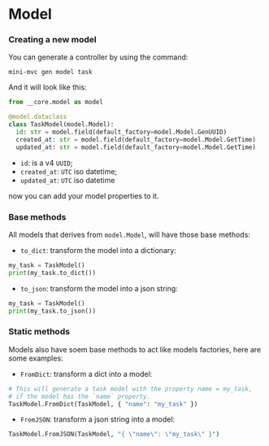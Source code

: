 # Model

### Creating a new model

You can generate a controller by using the command:

```shell
mini-mvc gen model task
```

And it will look like this:

```python
from __core.model as model

@model.dataclass
class TaskModel(model.Model):
  id: str = model.field(default_factory=model.Model.GenUUID)
  created_at: str = model.field(default_factory=model.Model.GetTime)
  updated_at: str = model.field(default_factory=model.Model.GetTime)
```

- `id`: is a v4 `UUID`;
- `created_at`: `UTC` iso datetime;
- `updated_at`: `UTC` iso datetime

now you can add your model properties to it.

### Base methods

All models that derives from `model.Model`, will have those base methods:

- `to_dict`: transform the model into a dictionary:

```python
my_task = TaskModel()
print(my_task.to_dict())
```

- `to_json`: transform the model into a json string:

```python
my_task = TaskModel()
print(my_task.to_json())
```

### Static methods

Models also have soem base methods to act like models factories,
here are some examples:

- `FromDict`: transform a dict into a model:

```python
# This will generate a task model with the property name = my_task,
# if the model has the `name` property.
TaskModel.FromDict(TaskModel, { "name": "my_task" })
```

- `FromJSON`: transform a json string into a model:

```python
TaskModel.FromJSON(TaskModel, "{ \"name\": \"my_task\" }")
```

